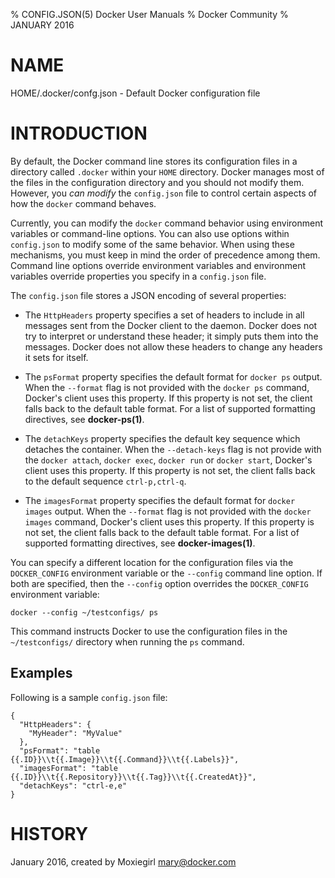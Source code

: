 % CONFIG.JSON(5) Docker User Manuals
% Docker Community
% JANUARY 2016
# NAME
HOME/.docker/confg.json - Default Docker configuration file

# INTRODUCTION

By default, the Docker command line stores its configuration files in a
directory called `.docker` within your `HOME` directory.  Docker manages most of
the files in the configuration directory and you should not modify them.
However, you *can modify* the `config.json` file to control certain aspects of
how the `docker` command behaves.

Currently, you can modify the `docker` command behavior using environment
variables or command-line options. You can also use options within
`config.json` to modify some of the same behavior. When using these
mechanisms, you must keep in mind the order of precedence among them. Command
line options override environment variables and environment variables override
properties you specify in a `config.json` file.

The `config.json` file stores a JSON encoding of several properties:

* The `HttpHeaders` property specifies a set of headers to include in all messages
sent from the Docker client to the daemon. Docker does not try to interpret or
understand these header; it simply puts them into the messages. Docker does not
allow these headers to change any headers it sets for itself.

* The `psFormat` property specifies the default format for `docker ps` output.
When the `--format` flag is not provided with the `docker ps` command,
Docker's client uses this property. If this property is not set, the client
falls back to the default table format. For a list of supported formatting
directives, see **docker-ps(1)**.

* The `detachKeys` property specifies the default key sequence which
detaches the container. When the `--detach-keys` flag is not provide
with the `docker attach`, `docker exec`, `docker run` or `docker
start`, Docker's client uses this property. If this property is not
set, the client falls back to the default sequence `ctrl-p,ctrl-q`.


* The `imagesFormat` property  specifies the default format for `docker images`
output. When the `--format` flag is not provided with the `docker images`
command, Docker's client uses this property. If this property is not set, the
client falls back to the default table format. For a list of supported
formatting directives, see **docker-images(1)**.

You can specify a different location for the configuration files via the
`DOCKER_CONFIG` environment variable or the `--config` command line option. If
both are specified, then the `--config` option overrides the `DOCKER_CONFIG`
environment variable:

    docker --config ~/testconfigs/ ps

This command instructs Docker to use the configuration files in the
`~/testconfigs/` directory when running the `ps` command.

## Examples

Following is a sample `config.json` file:

    {
      "HttpHeaders": {
        "MyHeader": "MyValue"
      },
      "psFormat": "table {{.ID}}\\t{{.Image}}\\t{{.Command}}\\t{{.Labels}}",
      "imagesFormat": "table {{.ID}}\\t{{.Repository}}\\t{{.Tag}}\\t{{.CreatedAt}}",
      "detachKeys": "ctrl-e,e"
    }

# HISTORY
January 2016, created by Moxiegirl <mary@docker.com>
